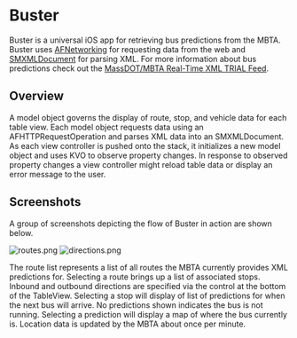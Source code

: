 Buster
======

Buster is a universal iOS app for retrieving bus predictions from the MBTA.  Buster uses [AFNetworking](https://github.com/gowalla/AFNetworking) for requesting data from the web and [SMXMLDocument](https://github.com/nfarina/xmldocument) for parsing XML.  For more information about bus predictions check out the [MassDOT/MBTA Real-Time XML TRIAL Feed](http://www.eot.state.ma.us/developers/realtime/).

Overview
------------------

A model object governs the display of route, stop, and vehicle data for each table view.  Each model object requests data using an AFHTTPRequestOperation and parses XML data into an SMXMLDocument.  As each view controller is pushed onto the stack, it initializes a new model object and uses KVO to observe property changes.  In response to observed property changes a view controller might reload table data or display an error message to the user.

Screenshots
-----------

A group of screenshots depicting the flow of Buster in action are shown below.

![routes.png](http://i.imgur.com/HfGvn.png)
![directions.png](http://i.imgur.com/2SmsX.png)

The route list represents a list of all routes the MBTA currently provides XML predictions for.  Selecting a route brings up a list of associated stops.  Inbound and outbound directions are specified via the control at the bottom of the TableView.  Selecting a stop will display of list of predictions for when the next bus will arrive.  No predictions shown indicates the bus is not running.  Selecting a prediction will display a map of where the bus currently is.  Location data is updated by the MBTA about once per minute.


